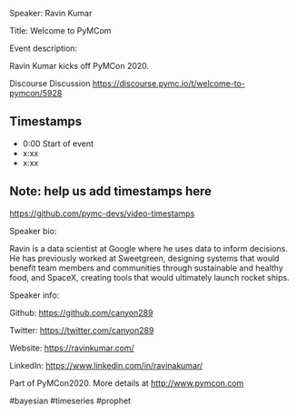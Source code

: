 
Speaker: Ravin Kumar

Title: Welcome to PyMCom


Event description:

Ravin Kumar kicks off PyMCon 2020.

Discourse Discussion
https://discourse.pymc.io/t/welcome-to-pymcon/5928

## Timestamps
- 0:00 Start of event
- x:xx 
- x:xx

## Note: help us add timestamps here
https://github.com/pymc-devs/video-timestamps

Speaker bio:

Ravin is a data scientist at Google where he uses data to inform decisions. He has previously worked at Sweetgreen, designing systems that would benefit team members and communities through sustainable and healthy food, and SpaceX, creating tools that would ultimately launch rocket ships. 

Speaker info: 

Github: https://github.com/canyon289

Twitter: https://twitter.com/canyon289

Website: https://ravinkumar.com/

LinkedIn: https://www.linkedin.com/in/ravinakumar/

Part of PyMCon2020. 
More details at http://www.pymcon.com  

#bayesian #timeseries #prophet
